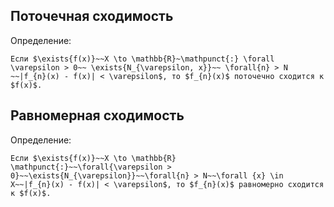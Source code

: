 ## Поточечная сходимость

Определение:
```spoiler-markdown
Если $\exists{f(x)}~~X \to \mathbb{R}~\mathpunct{:} \forall \varepsilon > 0~~ \exists{N_{\varepsilon, x}}~~ \forall{n} > N ~~|f_{n}(x) - f(x)| < \varepsilon$, то $f_{n}(x)$ поточечно сходится к $f(x)$.
```
## Равномерная сходимость

Определение:
```spoiler-markdown
Если $\exists{f(x)}~~X \to \mathbb{R} \mathpunct{:}~~\forall{\varepsilon > 0}~~\exists{N_{\varepsilon}}~~\forall{n} > N~~\forall {x} \in X~~|f_{n}(x) - f(x)| < \varepsilon$, то $f_{n}(x)$ равномерно сходится к $f(x)$.
```